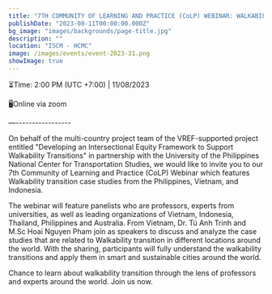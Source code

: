 ```yaml
---
title: "7TH COMMUNITY OF LEARNING AND PRACTICE (CoLP) WEBINAR: WALKABILITY TRANSITIONS - CASE STUDIES FROM PHILIPPINES, VIETNAM AND INDONESIA"
publishDate: "2023-08-11T00:00:00.000Z"
bg_image: "images/backgrounds/page-title.jpg"
description: "" 
location: "ISCM - HCMC"
image: /images/events/event-2023-31.png
showImage: true
---
```

⏳Time: 2:00 PM (UTC +7:00) | 11/08/2023

🖥️Online via zoom

—-----------------

On behalf of the multi-country project team of the VREF-supported project entitled "Developing an Intersectional Equity Framework to Support Walkability Transitions" in partnership with the University of the Philippines National Center for Transportation Studies, we would like to invite you to our 7th Community of Learning and Practice (CoLP) Webinar which features Walkability transition case studies from the Philippines, Vietnam, and Indonesia.

The webinar will feature panelists who are professors, experts from universities, as well as leading organizations of Vietnam, Indonesia, Thailand, Philippines and Australia. From Vietnam, Dr. Tú Anh Trinh and M.Sc Hoai Nguyen Pham join as speakers to discuss and analyze the case studies that are related to Walkability transition in different locations around the world. With the sharing, participants will fully understand the walkability transitions and apply them in smart and sustainable cities around the world.

Chance to learn about walkability transition through the lens of professors and experts around the world. Join us now.